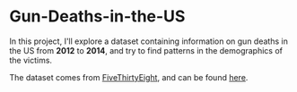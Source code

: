 # Gun-Deaths-in-the-US

In this project, I'll explore a dataset containing information on gun deaths in the US from **2012** to **2014**, and try to find patterns in the demographics of the victims. 

The dataset comes from [FiveThirtyEight](https://www.fivethirtyeight.com/), and can be found [here](https://github.com/fivethirtyeight/guns-data).
